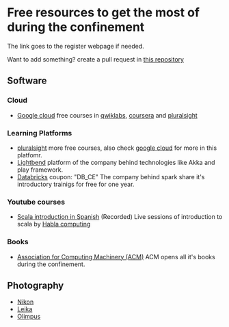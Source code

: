 # Free resources to get the most of during the confinement
The link goes to the register webpage if needed.

Want to add something? create a pull request in [this repository](https://github.com/alfonsorr/resources/)

## Software

### Cloud
* [Google cloud](https://inthecloud.withgoogle.com/training-discount/register.html) free courses in 
[qwiklabs](www.qwiklabs.com), [coursera](www.coursera.org) and [pluralsight](www.pluralsight.com)

### Learning Platforms
* [pluralsight](www.pluralsight.com) more free courses, also check [google cloud](#Cloud) for more in this platfomr.
* [Lightbend](https://www.lightbend.com/academy/register/0010h00001eEJDIAA4) platform of the company behind technologies like Akka and play framework.
* [Databricks](https://academy.databricks.com/pathway/INT-AL-FREE-SP) coupon: "DB_CE" The company behind spark share it's introductory trainigs for free for one year.

### Youtube courses
* [Scala introduction in Spanish](https://www.youtube.com/playlist?list=PLu-aopgMe-_TinmDcYOUkU4Qk74fOFKXc) (Recorded) Live sessions of introduction to scala by [Habla computing](www.habla.dev)

### Books
* [Association for Computing Machinery (ACM)](https://dl.acm.org/) ACM opens all it's books during the confinement.

## Photography
* [Nikon](https://www.nikonevents.com/us/live/nikon-school-online/)
* [Leika](https://us.leica-camera.com/World-of-Leica/Leica-Events/About-Leica-Events/Local/North-America/2020/StayHomeWithLeica)
* [Olimpus](https://learnandsupport.getolympus.com/home-with-olympus-sessions)
